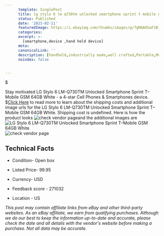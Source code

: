 ```yaml
---
      template: SinglePost
      title: lg stylo 6 lm q730tm unlocked smartphone sprint t mobile gsm 64gb white
      status: Published
      date: '2023-02-11'
      featuredImage: https://i.ebayimg.com/thumbs/images/g/7gMAAOSwF1BjEjdy/s-l225.jpg
      categories: 
      excerpt: >-
        [smartphone,device ,hand held device]
      meta:
      canonicalLink: ''
      description: [handheld,industrially made,well crafted,Portable,Mobile,Compact,Convenient,Lightweight,Maneuverable,Man-portable,Miniature,Carriable,Hand-held,Light,Holdable,Transportable,Mobile device,Pocket-sized,On-the-go,Wireless,Cordless,Compact size,Convenient size, smartphone,device ,hand held device]
      noindex: false
      
        
---
```

$

Stay motivated LG Stylo 6 LM-Q730TM Unlocked Smartphone Sprint T–Mobile GSM 64GB White - a 4-star Cell Phones & Smartphones device.
$[Click Here](https://www.ebay.com/itm/165875468220?hash=item269ef2c7bc%3Ag%3A7gMAAOSwF1BjEjdy&mkevt=1&mkcid=1&mkrid=711-53200-19255-0&campid=%253CePNCampaignId%253E&customid=%253CreferenceId%253E&toolid=10049) to read more to learn about the shipping costs and additional image urls for the LG Stylo 6 LM-Q730TM Unlocked Smartphone Sprint T–Mobile GSM 64GB White. Shipping cost is undefined. Here is how the product looks ![check vendor page](https://i.ebayimg.com/thumbs/images/g/7gMAAOSwF1BjEjdy/s-l225.jpg)and the additional images are![LG Stylo 6 LM-Q730TM Unlocked Smartphone Sprint T–Mobile GSM 64GB White](https://i.ebayimg.com/images/g/7gMAAOSwF1BjEjdy/s-l1600.jpg)![check vendor page](https://origin-galleryplus.ebayimg.com/ws/web/165875468220_2_0_1/225x225.jpg)



 ## Technical Facts 



     
      

 - Condition- Open box 


      

 - Listed Price- 99.95 


      

 - Currency- USD 


      

 - Feedback score - 271032 


      

 - Location - US 


      
      

 *_This post may contain affiliate links from eBay and other third-party websites. As an eBay affiliate, we earn from qualifying purchases. Although we do our best to keep the information up-to-date and accurate, please check the date and all details with the vendor's website before making a purchase. Not all data may be accurate._*






